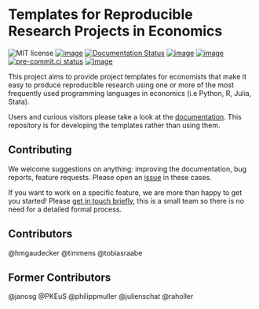 # Templates for Reproducible Research Projects in Economics

![MIT license](https://img.shields.io/github/license/OpenSourceEconomics/econ-project-templates)
[![image](https://zenodo.org/badge/14557543.svg)](https://zenodo.org/badge/latestdoi/14557543)
[![Documentation Status](https://readthedocs.org/projects/econ-project-templates/badge/?version=stable)](https://econ-project-templates.readthedocs.io/en/stable/)
[![image](https://github.com/OpenSourceEconomics/econ-project-templates/actions/workflows/continuous-integration-workflow.yml/badge.svg)](https://github.com/OpenSourceEconomics/econ-project-templates/actions/workflows/continuous-integration-workflow.yml)
[![image](https://codecov.io/gh/OpenSourceEconomics/econ-project-templates/branch/master/graph/badge.svg)](https://codecov.io/gh/OpenSourceEconomics/econ-project-templates)
[![pre-commit.ci status](https://results.pre-commit.ci/badge/github/OpenSourceEconomics/econ-project-templates/master.svg)](https://results.pre-commit.ci/latest/github/OpenSourceEconomics/econ-project-templates/master)
[![image](https://img.shields.io/badge/code%20style-black-000000.svg)](https://github.com/psf/black)

This project aims to provide project templates for economists that make
it easy to produce reproducible research using one or more of the most
frequently used programming languages in economics (i.e Python, R,
Julia, Stata).

Users and curious visitors please take a look at the
[documentation](https://econ-project-templates.readthedocs.io/en/stable/).
This repository is for developing the templates rather than using them.

## Contributing

We welcome suggestions on anything: improving the documentation, bug
reports, feature requests. Please open an
[issue](https://github.com/OpenSourceEconomics/econ-project-templates/issues)
in these cases.

If you want to work on a specific feature, we are more than happy to get
you started! Please [get in touch
briefly](https://www.wiwi.uni-bonn.de/gaudecker/personal_cv.html), this
is a small team so there is no need for a detailed formal process.

## Contributors

@hmgaudecker @timmens @tobiasraabe

## Former Contributors

@janosg @PKEuS @philippmuller @julienschat @raholler
